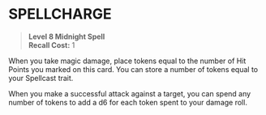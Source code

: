# SPELLCHARGE

> **Level 8 Midnight Spell**  
> **Recall Cost:** 1

When you take magic damage, place tokens equal to the number of Hit Points you marked on this card. You can store a number of tokens equal to your Spellcast trait.

When you make a successful attack against a target, you can spend any number of tokens to add a d6 for each token spent to your damage roll.